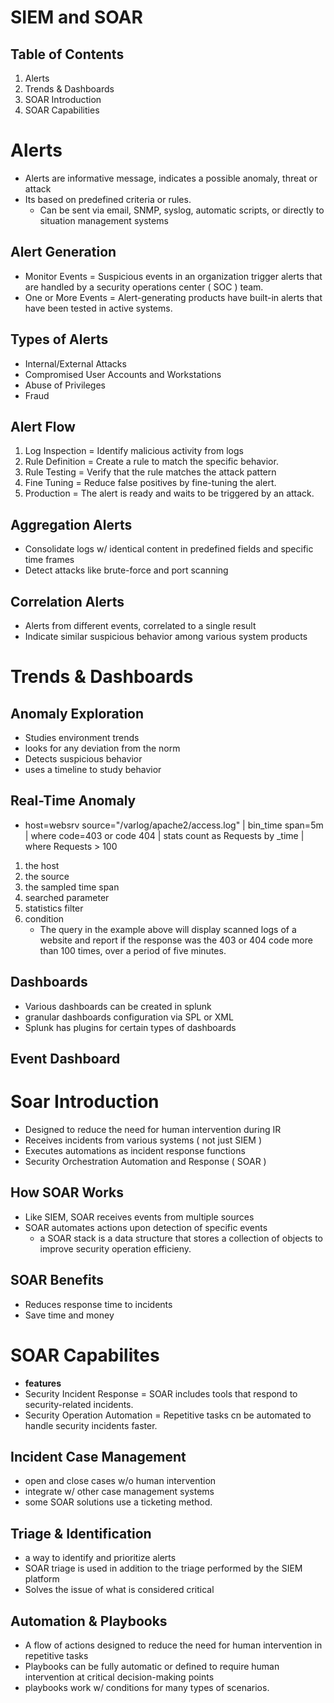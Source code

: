 # SIEM and SOAR
## Table of Contents
1. Alerts
2. Trends & Dashboards
3. SOAR Introduction
4. SOAR Capabilities
# Alerts
- Alerts are informative message, indicates a possible anomaly, threat or attack
- Its based on predefined criteria or rules.
    - Can be sent via email, SNMP, syslog, automatic scripts, or directly to situation management systems
## Alert Generation
- Monitor Events = Suspicious events in an organization trigger alerts that are handled by a security operations center ( SOC ) team.
- One or More Events = Alert-generating products have built-in alerts that have been tested in active systems.
## Types of Alerts
- Internal/External Attacks
- Compromised User Accounts and Workstations
- Abuse of Privileges
- Fraud
## Alert Flow
1. Log Inspection = Identify malicious activity from logs
2. Rule Definition = Create a rule to match the specific behavior.
3. Rule Testing = Verify that the rule matches the attack pattern
4. Fine Tuning = Reduce false positives by fine-tuning the alert.
5. Production = The alert is ready and waits to be triggered by an attack.
## Aggregation Alerts
- Consolidate logs w/ identical content in predefined fields and specific time frames
- Detect attacks like brute-force and port scanning
## Correlation Alerts
- Alerts from different events, correlated to a single result
- Indicate similar suspicious behavior among various system products
# Trends & Dashboards
## Anomaly Exploration
- Studies environment trends
- looks for any deviation from the norm
- Detects suspicious behavior
- uses a timeline to study behavior
## Real-Time Anomaly
- host=websrv source="/varlog/apache2/access.log" | bin_time span=5m | where code=403 or code 404 | stats count as Requests by _time | where Requests > 100
1. the host
2. the source
3. the sampled time span
4. searched parameter
5. statistics filter
6. condition
    - The query in the example above will display scanned logs of a website and report if the response was the 403 or 404 code more than 100 times, over a period of five minutes.
## Dashboards
- Various dashboards can be created in splunk
- granular dashboards configuration via SPL or XML
- Splunk has plugins for certain types of dashboards
## Event Dashboard
# Soar Introduction
- Designed to reduce the need for human intervention during IR
- Receives incidents from various systems ( not just SIEM )
- Executes automations as incident response functions
- Security Orchestration Automation and Response ( SOAR )
## How SOAR Works
- Like SIEM, SOAR receives events from multiple sources
- SOAR automates actions upon detection of specific events
    - a SOAR stack is a data structure that stores a collection of objects to improve security operation efficieny.
## SOAR Benefits
- Reduces response time to incidents
- Save time and money
# SOAR Capabilites
- **features**
- Security Incident Response = SOAR includes tools that respond to security-related incidents.
- Security Operation Automation = Repetitive tasks cn be automated to handle security incidents faster.
## Incident Case Management
- open and close cases w/o human intervention
- integrate w/ other case management systems
- some SOAR solutions use a ticketing method.
## Triage & Identification
- a way to identify and prioritize alerts
- SOAR triage is used in addition to the triage performed by the SIEM platform
- Solves the issue of what is considered critical
## Automation & Playbooks
- A flow of actions designed to reduce the need for human intervention in repetitive tasks
- Playbooks can be fully automatic or defined to require human intervention at critical decision-making points
- playbooks work w/ conditions for many types of scenarios.
